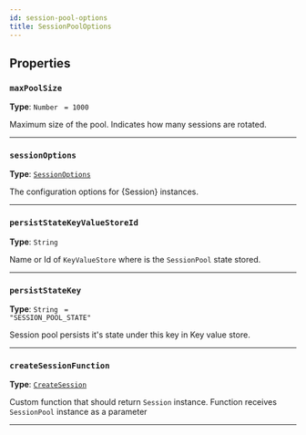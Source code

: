 ```yaml
---
id: session-pool-options
title: SessionPoolOptions
---
```


<a name="sessionpooloptions"></a>

## Properties

### `maxPoolSize`

**Type**: `Number` <code> = 1000</code>

Maximum size of the pool. Indicates how many sessions are rotated.

---

### `sessionOptions`

**Type**: [`SessionOptions`](/docs/typedefs/session-options)

The configuration options for {Session} instances.

---

### `persistStateKeyValueStoreId`

**Type**: `String`

Name or Id of `KeyValueStore` where is the `SessionPool` state stored.

---

### `persistStateKey`

**Type**: `String` <code> = &quot;SESSION_POOL_STATE&quot;</code>

Session pool persists it's state under this key in Key value store.

---

### `createSessionFunction`

**Type**: [`CreateSession`](/docs/typedefs/create-session)

Custom function that should return `Session` instance. Function receives `SessionPool` instance as a parameter

---
